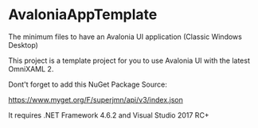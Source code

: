 # AvaloniaAppTemplate
The minimum files to have an Avalonia UI application (Classic Windows Desktop)

This project is a template project for you to use Avalonia UI with the latest OmniXAML 2. 

Dont't forget to add this NuGet Package Source:

https://www.myget.org/F/superjmn/api/v3/index.json

It requires .NET Framework 4.6.2 and Visual Studio 2017 RC+
